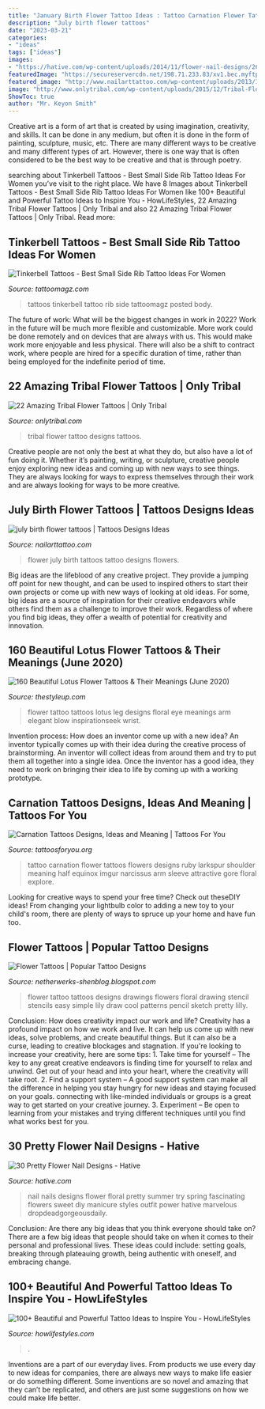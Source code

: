 ```yaml
---
title: "January Birth Flower Tattoo Ideas : Tattoo Carnation Flower Tattoos Flowers Designs Ruby Larkspur Shoulder Meaning Half Equinox Imgur Narcissus Arm Sleeve Attractive Gore Floral Explore"
description: "July birth flower tattoos"
date: "2023-03-21"
categories:
- "ideas"
tags: ["ideas"]
images:
- "https://hative.com/wp-content/uploads/2014/11/flower-nail-designs/26-pretty-flower-nail-designs.jpg"
featuredImage: "https://secureservercdn.net/198.71.233.83/xv1.bec.myftpupload.com/wp-content/uploads/2020/01/powerful-tattoo-2020012016.jpg"
featured_image: "http://www.nailarttattoo.com/wp-content/uploads/2013/12/july-birth-flower-tattoos.jpg"
image: "http://www.onlytribal.com/wp-content/uploads/2015/12/Tribal-Flower-Tattoo-Designs.jpg"
ShowToc: true
author: "Mr. Keyon Smith"
---
```



Creative art is a form of art that is created by using imagination, creativity, and skills. It can be done in any medium, but often it is done in the form of painting, sculpture, music, etc. There are many different ways to be creative and many different types of art. However, there is one way that is often considered to be the best way to be creative and that is through poetry.

	

		
searching about Tinkerbell Tattoos - Best Small Side Rib Tattoo Ideas For Women you've visit to the right place. We have 8 Images about Tinkerbell Tattoos - Best Small Side Rib Tattoo Ideas For Women like 100+ Beautiful and Powerful Tattoo Ideas to Inspire You - HowLifeStyles, 22 Amazing Tribal Flower Tattoos | Only Tribal and also 22 Amazing Tribal Flower Tattoos | Only Tribal. Read more:
		
    
## Tinkerbell Tattoos - Best Small Side Rib Tattoo Ideas For Women

<img loading=lazy src="https://tattoomagz.com/wp-content/uploads/tattoo-ideas-for-women-tinkerbell-tattoos-best-small-tattoo-ideas-for-women-23522.jpg" onerror="this.onerror=null;this.src='https://tse1.mm.bing.net/th?id=OIP.8g4SltGcd405Xp8ivPBQkQHaJ4&amp;pid=15.1';" alt="Tinkerbell Tattoos - Best Small Side Rib Tattoo Ideas For Women">

_Source: tattoomagz.com_

>tattoos tinkerbell tattoo rib side tattoomagz posted body. 

	

The future of work: What will be the biggest changes in work in 2022?
Work in the future will be much more flexible and customizable. More work could be done remotely and on devices that are always with us. This would make work more enjoyable and less physical. There will also be a shift to contract work, where people are hired for a specific duration of time, rather than being employed for the indefinite period of time.

    
## 22 Amazing Tribal Flower Tattoos | Only Tribal

<img loading=lazy src="http://www.onlytribal.com/wp-content/uploads/2015/12/Tribal-Flower-Tattoo-Designs.jpg" onerror="this.onerror=null;this.src='https://tse2.mm.bing.net/th?id=OIP.uKtYV_ByV5jA4OupiRaT_AHaJ3&amp;pid=15.1';" alt="22 Amazing Tribal Flower Tattoos | Only Tribal">

_Source: onlytribal.com_

>tribal flower tattoo designs tattoos. 

	

Creative people are not only the best at what they do, but also have a lot of fun doing it. Whether it’s painting, writing, or sculpture, creative people enjoy exploring new ideas and coming up with new ways to see things. They are always looking for ways to express themselves through their work and are always looking for ways to be more creative.

    
## July Birth Flower Tattoos | Tattoos Designs Ideas

<img loading=lazy src="http://www.nailarttattoo.com/wp-content/uploads/2013/12/july-birth-flower-tattoos.jpg" onerror="this.onerror=null;this.src='https://tse3.mm.bing.net/th?id=OIP.46UbSL-c2Pbd6uPRf1ml7AHaFj&amp;pid=15.1';" alt="july birth flower tattoos | Tattoos Designs Ideas">

_Source: nailarttattoo.com_

>flower july birth tattoos tattoo designs flowers. 

	

Big ideas are the lifeblood of any creative project. They provide a jumping off point for new thought, and can be used to inspired others to start their own projects or come up with new ways of looking at old ideas. For some, big ideas are a source of inspiration for their creative endeavors while others find them as a challenge to improve their work. Regardless of where you find big ideas, they offer a wealth of potential for creativity and innovation.

    
## 160 Beautiful Lotus Flower Tattoos &amp; Their Meanings (June 2020)

<img loading=lazy src="https://thestyleup.com/wp-content/uploads/2015/02/lotus-flower-tattoo-with-eye.jpg" onerror="this.onerror=null;this.src='https://tse4.mm.bing.net/th?id=OIP.20mfwVV6PmivnX-jyy_QtAHaJ3&amp;pid=15.1';" alt="160 Beautiful Lotus Flower Tattoos &amp; Their Meanings (June 2020)">

_Source: thestyleup.com_

>flower tattoo tattoos lotus leg designs floral eye meanings arm elegant blow inspirationseek wrist. 

	

Invention process: How does an inventor come up with a new idea?
An inventor typically comes up with their idea during the creative process of brainstorming. An inventor will collect ideas from around them and try to put them all together into a single idea. Once the inventor has a good idea, they need to work on bringing their idea to life by coming up with a working prototype.

    
## Carnation Tattoos Designs, Ideas And Meaning | Tattoos For You

<img loading=lazy src="https://www.tattoosforyou.org/wp-content/uploads/2016/03/White-Carnation-Tattoo.jpg" onerror="this.onerror=null;this.src='https://tse3.mm.bing.net/th?id=OIP.PXIfmKGwGSQIoiU06UqNsgHaHa&amp;pid=15.1';" alt="Carnation Tattoos Designs, Ideas and Meaning | Tattoos For You">

_Source: tattoosforyou.org_

>tattoo carnation flower tattoos flowers designs ruby larkspur shoulder meaning half equinox imgur narcissus arm sleeve attractive gore floral explore. 

	

Looking for creative ways to spend your free time? Check out theseDIY ideas! From changing your lightbulb color to adding a new toy to your child's room, there are plenty of ways to spruce up your home and have fun too.

    
## Flower Tattoos | Popular Tattoo Designs

<img loading=lazy src="http://1.bp.blogspot.com/-V9lL9L7Ii6U/UQZYYmpZ5fI/AAAAAAAANpc/SmrIVQ5YljM/s1600/Flower_Tattoo_by_JoyceSun.jpg" onerror="this.onerror=null;this.src='https://tse1.mm.bing.net/th?id=OIP.b-31yrOdyYmdwFJqEY6OFQHaKk&amp;pid=15.1';" alt="Flower Tattoos | Popular Tattoo Designs">

_Source: netherwerks-shenblog.blogspot.com_

>flower tattoo tattoos designs drawings flowers floral drawing stencil stencils easy simple lily draw cool patterns pencil sketch pretty lilly. 

	

Conclusion: How does creativity impact our work and life?
Creativity has a profound impact on how we work and live. It can help us come up with new ideas, solve problems, and create beautiful things. But it can also be a curse, leading to creative blockages and stagnation. If you're looking to increase your creativity, here are some tips: 1. Take time for yourself – The key to any great creative endeavors is finding time for yourself to relax and unwind. Get out of your head and into your heart, where the creativity will take root. 2. Find a support system – A good support system can make all the difference in helping you stay hungry for new ideas and staying focused on your goals. connecting with like-minded individuals or groups is a great way to get started on your creative journey. 3. Experiment – Be open to learning from your mistakes and trying different techniques until you find what works best for you.

    
## 30 Pretty Flower Nail Designs - Hative

<img loading=lazy src="https://hative.com/wp-content/uploads/2014/11/flower-nail-designs/26-pretty-flower-nail-designs.jpg" onerror="this.onerror=null;this.src='https://tse4.mm.bing.net/th?id=OIP.JDOTHr_GLuo6JcvoUR16kQHaLH&amp;pid=15.1';" alt="30 Pretty Flower Nail Designs - Hative">

_Source: hative.com_

>nail nails designs flower floral pretty summer try spring fascinating flowers sweet diy manicure styles outfit power hative marvelous dropdeadgorgeousdaily. 

	

Conclusion: Are there any big ideas that you think everyone should take on?
There are a few big ideas that people should take on when it comes to their personal and professional lives. These ideas could include: setting goals, breaking through plateauing growth, being authentic with oneself, and embracing change.

    
## 100+ Beautiful And Powerful Tattoo Ideas To Inspire You - HowLifeStyles

<img loading=lazy src="https://secureservercdn.net/198.71.233.83/xv1.bec.myftpupload.com/wp-content/uploads/2020/01/powerful-tattoo-2020012016.jpg" onerror="this.onerror=null;this.src='https://tse1.mm.bing.net/th?id=OIP.7fNQEbJe_gawAHX4Vk-wwgHaHa&amp;pid=15.1';" alt="100+ Beautiful and Powerful Tattoo Ideas to Inspire You - HowLifeStyles">

_Source: howlifestyles.com_

>. 

	

Inventions are a part of our everyday lives. From products we use every day to new ideas for companies, there are always new ways to make life easier or do something different. Some inventions are so novel and amazing that they can’t be replicated, and others are just some suggestions on how we could make life better.

